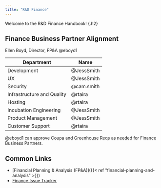 ```yaml
---
title: "R&D Finance"
---
```


Welcome to the R&D Finance Handbook!
{.h2}

## Finance Business Partner Alignment

Ellen Boyd, Director, FP&A @eboyd1

| Department | Name |
| -------- | ---- |
| Development | @JessSmith |
| UX | @JessSmith |
| Security | @cam.smith |
| Infrastructure and Quality | @rtaira |
| Hosting | @rtaira |
| Incubation Engineering | @JessSmith |
| Product Management | @JessSmith |
| Customer Support | @rtaira |

@eboyd1 can approve Coupa and Greenhouse Reqs as needed for Finance Business Partners.

## Common Links

- [Financial Planning & Analysis (FP&A)]({{< ref "financial-planning-and-analysis" >}})
- [Finance Issue Tracker](https://gitlab.com/gitlab-com/finance/issues)
